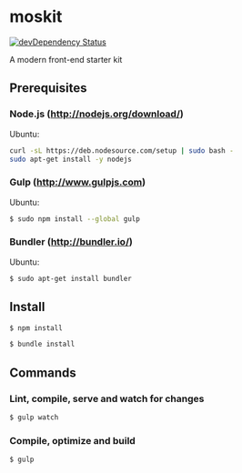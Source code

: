 # moskit

[![devDependency Status](https://img.shields.io/david/dev/brunorios1/moskit.svg?style=flat)](https://david-dm.org/brunorios1/moskit#info=devDependencies)

A modern front-end starter kit

## Prerequisites

### Node.js (http://nodejs.org/download/)

Ubuntu:
```sh
curl -sL https://deb.nodesource.com/setup | sudo bash -
sudo apt-get install -y nodejs
```

### Gulp (http://www.gulpjs.com)

Ubuntu:
```sh
$ sudo npm install --global gulp
```

### Bundler (http://bundler.io/)

Ubuntu:
```sh
$ sudo apt-get install bundler
```

## Install

```sh
$ npm install
```
```sh
$ bundle install
```

## Commands

### Lint, compile, serve and watch for changes
```sh
$ gulp watch
```

### Compile, optimize and build
```sh
$ gulp
```

